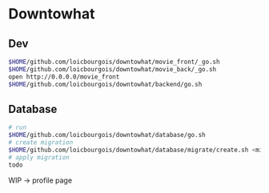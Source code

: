 # Downtowhat


## Dev
```sh
$HOME/github.com/loicbourgois/downtowhat/movie_front/_go.sh
$HOME/github.com/loicbourgois/downtowhat/movie_back/_go.sh
open http://0.0.0.0/movie_front
$HOME/github.com/loicbourgois/downtowhat/backend/go.sh
```


## Database
```sh
# run
$HOME/github.com/loicbourgois/downtowhat/database/go.sh
# create migration
$HOME/github.com/loicbourgois/downtowhat/database/migrate/create.sh <migration>
# apply migration
todo
```

WIP -> profile page
